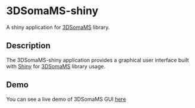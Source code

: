 # 3DSomaMS-shiny
A shiny application for [3DSomaMS](https://github.com/ComputationalIntelligenceGroup/3DSomaMS) library.

## Description
The 3DSomaMS-shiny application provides a graphical user interface built with [Shiny](https://shiny.rstudio.com/) for [3DSomaMS](https://github.com/ComputationalIntelligenceGroup/3DSomaMS) library usage.

## Demo
You can see a live demo of 3DSomaMS GUI [here](http://vps136.cesvima.upm.es:3838/hbp/somaMS/)